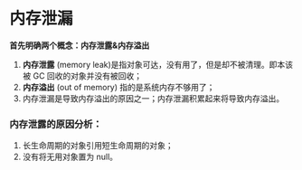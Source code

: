 # 内存泄漏



**首先明确两个概念：内存泄露&内存溢出**

1. **内存泄露**  (memory leak)是指对象可达，没有用了，但是却不被清理。即本该被 GC 回收的对象并没有被回收；
2. **内存溢出** (out of memory) 指的是系统内存不够用了；
3. 内存泄漏是导致内存溢出的原因之一；内存泄漏积累起来将导致内存溢出。



### **内存泄露的原因分析：**

1. 长生命周期的对象引用短生命周期的对象；
2. 没有将无用对象置为 null。

